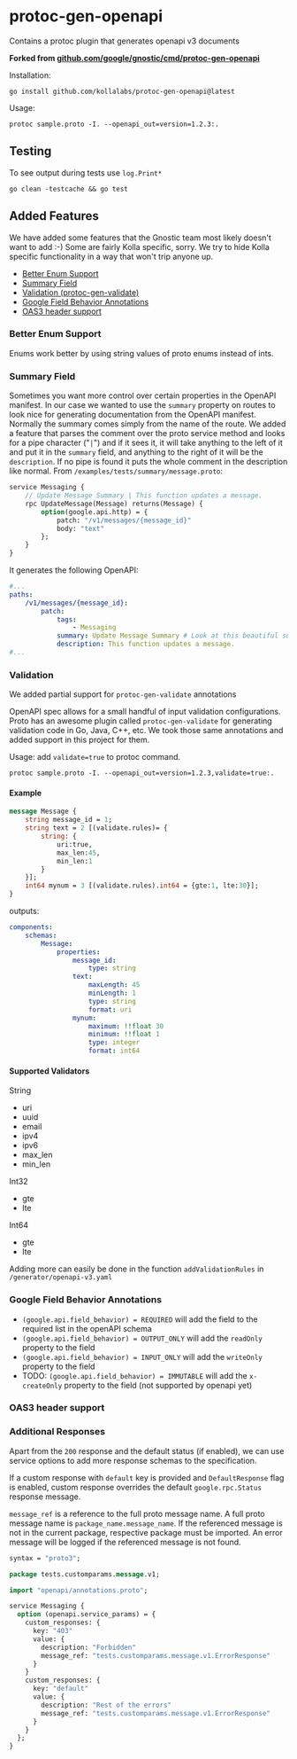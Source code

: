 # protoc-gen-openapi

Contains a protoc plugin that generates openapi v3 documents

**Forked from [github.com/google/gnostic/cmd/protoc-gen-openapi](https://github.com/google/gnostic/tree/main/cmd/protoc-gen-openapi)**

Installation:

    go install github.com/kollalabs/protoc-gen-openapi@latest

Usage:

    protoc sample.proto -I. --openapi_out=version=1.2.3:.

## Testing

To see output during tests use `log.Print*`

```
go clean -testcache && go test
```

## Added Features
We have added some features that the Gnostic team most likely doesn't want to add :-)
Some are fairly Kolla specific, sorry. We try to hide Kolla specific functionality
in a way that won't trip anyone up.

* [Better Enum Support](#better-enum-support)
* [Summary Field](#summary-field)
* [Validation (protoc-gen-validate)](#validation)
* [Google Field Behavior Annotations](#google-field-behavior-annotations)
* [OAS3 header support](#oas3-header-support)

### Better Enum Support
Enums work better by using string values of proto enums instead of ints.

### Summary Field

Sometimes you want more control over certain properties in the OpenAPI manifest. In our
case we wanted to use the `summary` property on routes to look nice for generating
documentation from the OpenAPI manifest. Normally the summary comes simply from the
name of the route. We added a feature that parses the comment over the proto service
method and looks for a pipe character ("`|`") and if it sees it, it will take anything to
the left of it and put it in the `summary` field, and anything to the right of it will
be the `description`. If no pipe is found it puts the whole comment in the description
like normal. From `/examples/tests/summary/message.proto`:

```proto
service Messaging {
    // Update Message Summary | This function updates a message.
    rpc UpdateMessage(Message) returns(Message) {
        option(google.api.http) = {
            patch: "/v1/messages/{message_id}"
            body: "text"
        };
    }
}
```

It generates the following OpenAPI:

```yaml
#...
paths:
    /v1/messages/{message_id}:
        patch:
            tags:
                - Messaging
            summary: Update Message Summary # Look at this beautiful summary...
            description: This function updates a message.
#...
```

### Validation

We added partial support for `protoc-gen-validate` annotations

OpenAPI spec allows for a small handful of input validation configurations.
Proto has an awesome plugin called `protoc-gen-validate` for generating validation code in
Go, Java, C++, etc. We took those same annotations and added support in this project
for them.

Usage: add `validate=true` to protoc command.

`protoc sample.proto -I. --openapi_out=version=1.2.3,validate=true:.`

#### Example

```proto
message Message {
    string message_id = 1;
    string text = 2 [(validate.rules)= {
        string: {
            uri:true,
            max_len:45,
            min_len:1
        }
    }];
    int64 mynum = 3 [(validate.rules).int64 = {gte:1, lte:30}];
}

```

outputs:

```yaml
components:
    schemas:
        Message:
            properties:
                message_id:
                    type: string
                text:
                    maxLength: 45
                    minLength: 1
                    type: string
                    format: uri
                mynum:
                    maximum: !!float 30
                    minimum: !!float 1
                    type: integer
                    format: int64

```

#### Supported Validators

String
- uri
- uuid
- email
- ipv4
- ipv6
- max_len
- min_len

Int32
- gte
- lte

Int64
- gte
- lte

Adding more can easily be done in the function `addValidationRules` in `/generator/openapi-v3.yaml`

### Google Field Behavior Annotations

* `(google.api.field_behavior) = REQUIRED` will add the field to the required list in the openAPI schema
* `(google.api.field_behavior) = OUTPUT_ONLY` will add the `readOnly` property to the field
* `(google.api.field_behavior) = INPUT_ONLY` will add the `writeOnly` property to the field
* TODO: `(google.api.field_behavior) = IMMUTABLE` will add the `x-createOnly` property to the field (not supported by openapi yet)

### OAS3 header support

### Additional Responses
Apart from the `200` response and the default status (if enabled), we can 
use service options to add more response schemas to the specification.

If a custom response with `default` key is provided and `DefaultResponse` 
flag is enabled, custom response overrides the default `google.rpc.Status` 
response message.

`message_ref` is a reference to the full proto message name. A full proto 
message name is `package_name.message_name`. If the referenced message is 
not in the current package, respective package must be imported. An error 
message will be logged if the referenced message is not found.

```protobuf
syntax = "proto3";

package tests.customparams.message.v1;

import "openapi/annotations.proto";

service Messaging {
  option (openapi.service_params) = {
    custom_responses: {
      key: "403"
      value: {
        description: "Forbidden"
        message_ref: "tests.customparams.message.v1.ErrorResponse"
      }
    }
    custom_responses: {
      key: "default"
      value: {
        description: "Rest of the errors"
        message_ref: "tests.customparams.message.v1.ErrorResponse"
      }
    }
  };
}
```

